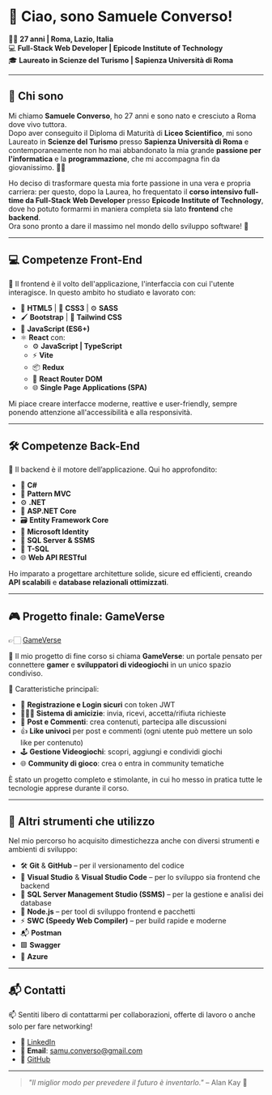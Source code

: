 # 👋 Ciao, sono **Samuele Converso**!

🙋🏻 **27 anni | Roma, Lazio, Italia**  
💻 **Full-Stack Web Developer | Epicode Institute of Technology**  
🎓 **Laureato in Scienze del Turismo | Sapienza Università di Roma**    

---

## 📜 Chi sono

Mi chiamo **Samuele Converso**, ho 27 anni e sono nato e cresciuto a Roma dove vivo tuttora.  
Dopo aver conseguito il Diploma di Maturità di **Liceo Scientifico**, mi sono Laureato in **Scienze del Turismo** presso **Sapienza Università di Roma** e contemporaneamente non ho mai abbandonato la mia grande **passione per l'informatica** e la **programmazione**, che mi accompagna fin da giovanissimo. 🧠💡

Ho deciso di trasformare questa mia forte passione in una vera e propria carriera: per questo, dopo la Laurea, ho frequentato il **corso intensivo full-time da Full-Stack Web Developer** presso **Epicode Institute of Technology**, dove ho potuto formarmi in maniera completa sia lato **frontend** che **backend**.  
Ora sono pronto a dare il massimo nel mondo dello sviluppo software! 🚀

---

## 💻 Competenze Front-End

🎨 Il frontend è il volto dell'applicazione, l'interfaccia con cui l'utente interagisce. In questo ambito ho studiato e lavorato con:

- 🧱 **HTML5** | 🎨 **CSS3** | ⚙️ **SASS**
- 🖌️ **Bootstrap** | 🎨 **Tailwind CSS**
- 📜 **JavaScript (ES6+)**
- ⚛️ **React** con:  
  - ⚙️ **JavaScript | TypeScript**  
  - ⚡ **Vite**
  - 📦 **Redux**
  - 🧭 **React Router DOM**
  - 🌐 **Single Page Applications (SPA)**

Mi piace creare interfacce moderne, reattive e user-friendly, sempre ponendo attenzione all'accessibilità e alla responsività.

---

## 🛠️ Competenze Back-End

🔧 Il backend è il motore dell’applicazione. Qui ho approfondito:

- 🧠 **C#**  
- 🧱 **Pattern MVC**  
- ⚙️ **.NET**  
- 🔧 **ASP.NET Core**  
- 🗃️ **Entity Framework Core**  
- 🔐 **Microsoft Identity**
- 💽 **SQL Server & SSMS**
- 🧾 **T-SQL**
- 🌐 **Web API RESTful**

Ho imparato a progettare architetture solide, sicure ed efficienti, creando **API scalabili** e **database relazionali ottimizzati**.

---

## 🎮 Progetto finale: GameVerse  

👉🏻 [GameVerse](https://github.com/SamueleConverso/capstone-project)  

🚀 Il mio progetto di fine corso si chiama **GameVerse**: un portale pensato per connettere **gamer** e **sviluppatori di videogiochi** in un unico spazio condiviso.

🧩 Caratteristiche principali:  

- 👤 **Registrazione e Login sicuri** con token JWT
- 🧑‍🤝‍🧑 **Sistema di amicizie**: invia, ricevi, accetta/rifiuta richieste
- 🧵 **Post e Commenti**: crea contenuti, partecipa alle discussioni
- 👍 **Like univoci** per post e commenti (ogni utente può mettere un solo like per contenuto)
- 🕹️ **Gestione Videogiochi**: scopri, aggiungi e condividi giochi
- 🌐 **Community di gioco**: crea o entra in community tematiche  

È stato un progetto completo e stimolante, in cui ho messo in pratica tutte le tecnologie apprese durante il corso.

---

## 🧰 Altri strumenti che utilizzo

Nel mio percorso ho acquisito dimestichezza anche con diversi strumenti e ambienti di sviluppo:

- 🛠️ **Git** & **GitHub** – per il versionamento del codice
- 🧩 **Visual Studio** & **Visual Studio Code** – per lo sviluppo sia frontend che backend
- 🧮 **SQL Server Management Studio (SSMS)** – per la gestione e analisi dei database
- 🌳 **Node.js** – per tool di sviluppo frontend e pacchetti
- ⚡ **SWC (Speedy Web Compiler)** – per build rapide e moderne  
- 📬 **Postman**  
- 🟩 **Swagger**  
- 🔷 **Azure**  

---

## 📬 Contatti

📫 Sentiti libero di contattarmi per collaborazioni, offerte di lavoro o anche solo per fare networking!

- 💼 [LinkedIn](https://www.linkedin.com/in/samuele-converso-b13999326/)
- 📨 **Email**: samu.converso@gmail.com
- 🐙 [GitHub](https://github.com/SamueleConverso)

---

> _"Il miglior modo per prevedere il futuro è inventarlo."_ – Alan Kay 🚀
